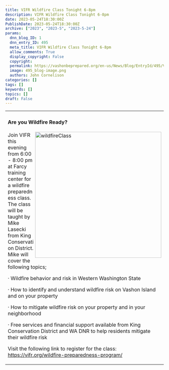 ```yaml
---
title: VIFR Wildfire Class ﻿Tonight 6-8pm
description: VIFR Wildfire Class ﻿Tonight 6-8pm
date: 2023-05-24T18:30:00Z
PublishDate: 2023-05-24T18:30:00Z
archive: ["2023", "2023-5", "2023-5-24"]
params:
  dnn_blog_ID: 1
  dnn_entry_ID: 495
  meta_title: VIFR Wildfire Class ﻿Tonight 6-8pm
  allow_comments: True
  display_copyright: False
  copyright:
  permalink: https://vashonbeprepared.org/en-us/News/Blog/EntryId/495/VIFR-Wildfire-Class-Tonight-6-8pm
  image: 495_blog-image.png
  authors: John Cornelison
categories: []
tags: []
keywords: []
topics: []
draft: False
---
```


<table border="0" cellpadding="0" cellspacing="0">
 <tbody>
  <tr>
   <td valign="top">
   <h4>Are you Wildfire Ready?</h4>

   <p>J<img alt="wildfireClass" src="/Portals/1/Graphics/Fire/wildfireClass.jpg" style="margin: 0px 0px 3px 5px; border: 0px currentcolor; float: right; display: inline; background-image: none; width: 401px; height: 401px;" title="wildfireClass" />oin VIFR this evening from 6:00 - 8:00 pm at Farcy training center for a wildfire preparedness class. The class will be taught by Mike Lasecki from King Conservation District. Mike will cover the following topics;</p>

   <p>&middot; Wildfire behavior and risk in Western Washington State</p>

   <p>&middot; How to identify and understand wildfire risk on Vashon Island and on your property</p>

   <p>&middot; How to mitigate wildfire risk on your property and in your neighborhood</p>

   <p>&middot; Free services and financial support available from King Conservation District and WA DNR to help residents mitigate their wildfire risk</p>

   <p>Visit the following link to register for the class: <a href="https://r20.rs6.net/tn.jsp?f=001vqLxz1MaQT2hsHcnzr3BneFwsd4hTxjP29k5H-R21U7g18ceB-ykKS_IOc-scK0Ieh1TXzkk47WxOczwdkkR-cwUFcqFaKoEiunbRhT3UdChla1J8Cojtg8UyrwpzgtsqMU-gEY-CLwdktajQklW-rGx01wxDowm3z3v-7f8AVe3lVl3VnqnEQ==&amp;c=RaE1VR5ZJRwew5D9BHiIjAsKx3PbWWPB3bcXeWEnnR514saVBHaXew==&amp;ch=JhBmOREavXkIZ4K7s83ICfHlD7l3YZveO06cmn4Hqg-sCmZk705tqw==">https://vifr.org/wildfire-preparedness-program/</a></p>
   </td>
  </tr>
 </tbody>
</table>
